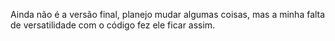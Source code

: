 Ainda não é a versão final, planejo mudar algumas coisas, mas a minha falta de versatilidade com o código fez ele ficar assim.
